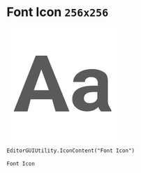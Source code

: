 # Font Icon `256x256`
<img src="/img/Font%20Icon.png" width=256 height=256>

``` CSharp
EditorGUIUtility.IconContent("Font Icon")
```
```
Font Icon
```
